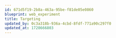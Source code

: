 ```yaml
---
id: 671d5f19-2b8a-463a-95be-f81de05e0860
blueprint: web_experiment
title: Targeting
updated_by: 0c3a318b-936a-4cbd-8fdf-771a90c297f0
updated_at: 1728666803
---
```

